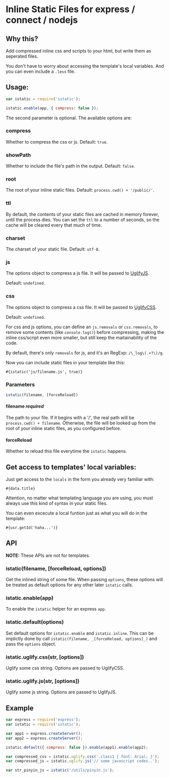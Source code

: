 # Inline Static Files for express / connect / nodejs

## Why this?

Add compressed inline css and scripts to your html, but write them as seperated files.

You don't have to worry about accessing the template's local variables. And you can even include a `.less` file.

## Usage:

```javascript
var istatic = require('istatic');

istatic.enable(app, { compress: false });
```

The second parameter is optional. The available options are:

### compress

Whether to compress the css or js. Default: `true`.

### showPath 

Whether to include the file's path in the output. Default: `false`.

### root 

The root of your inline static files. Default: `process.cwd() + '/public/'`.

### ttl

By default, the contents of your static files are cached in memory forever, until the process dies. You can set the `ttl` to a number of seconds, so the cache will be cleared every that much of time.

### charset

The charset of your static file. Default: `utf-8`.

### js

The options object to compress a js file. It will be passed to [UglifyJS](https://github.com/mishoo/UglifyJS).

Default: `undefined`.

### css

The options object to compress a css file. It will be passed to [UglifyCSS](https://github.com/fmarcia/UglifyCSS).

Default: `undefined`.

For css and js options, you can define an `js.removals` or `css.removals`, to remove some contents (like `console.log()`) before compressing, making the inline css/script even more smaller, but still keep the maitainability of the code.

By default, there's only `removals` for js, and it's an RegExp: `/\_log\(.+?\)/g`.


Now you can include static files in your template like this:

    #{istatic('js/filename.js', true)}

### Parameters

```javascript
istatic(filename, [forceReload])
```

#### filename *required*

The path to your file. If it begins with a '/', the real path will be `process.cwd() + filename`. Otherwise, the file will be looked up from the root of your inline static files, as you configured before.   

#### forceReload

Whether to reload this file everytime the `istatic` happens.

## Get access to templates' local variables:

Just get access to the `locals` in the form you already very familiar with:
   
    #{data.title}

Attention, no matter what templating language you are using, you must always use this kind of syntax in your static files. 

You can even excecute a local funtion just as what you will do in the template:  

    #{usr.getId('haha...')}

## API

**NOTE:** These APIs are not for templates.

### istatic(filename, [forceReload, options])

Get the inlined string of some file. When passing `options`, these options will be treated as default options for any other later `istatic` calls.

### istatic.enable(app)

To enable the `istatic` helper for an express `app`.

### istatic.default(options)

Set default options for `istatic.enable` and `istatic.inline`. This can be implictly done by call `istatic(filename, _[forceReload, options]_)` and pass the `options` object.

### istatic.uglify.css(str, [options])

Uglify some css string. Options are passed to UglifyCSS.

### istatic.uglify.js(str, [options])

Uglify some js string. Options are passed to UglifyJS.

## Example 

```javascript
var express = require('express');
var istatic = require('istatic');

var app1 = express.createServer();
var app2 = express.createServer();

istatic.default({ compress: false }).enable(app1).enable(app2);

var compressed_css = istatic.uglify.css('.class1 { font: Arial; }');
var compressed_js = istatic.uglify.js('// some javascript codes..');

var str_pinyin_js = istatic('/utils/pinyin.js');
```
